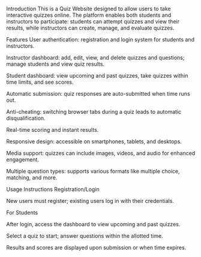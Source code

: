 Introduction
This is a Quiz Website designed to allow users to take interactive quizzes online. The platform enables both students and instructors to participate: students can attempt quizzes and view their results, while instructors can create, manage, and evaluate quizzes.

Features
User authentication: registration and login system for students and instructors.

Instructor dashboard: add, edit, view, and delete quizzes and questions; manage students and view quiz results.

Student dashboard: view upcoming and past quizzes, take quizzes within time limits, and see scores.

Automatic submission: quiz responses are auto-submitted when time runs out.

Anti-cheating: switching browser tabs during a quiz leads to automatic disqualification.

Real-time scoring and instant results.

Responsive design: accessible on smartphones, tablets, and desktops.

Media support: quizzes can include images, videos, and audio for enhanced engagement.

Multiple question types: supports various formats like multiple choice, matching, and more.

Usage Instructions
Registration/Login

New users must register; existing users log in with their credentials.

For Students

After login, access the dashboard to view upcoming and past quizzes.

Select a quiz to start; answer questions within the allotted time.

Results and scores are displayed upon submission or when time expires.
